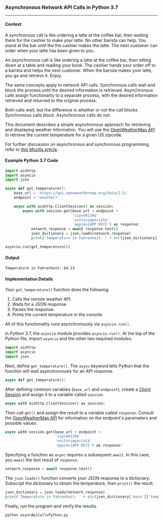 ### Asynchronous Network API Calls in Python 3.7
***
#### Context
A *synchronous* call is like ordering a latte at the coffee bar, then waiting there for the cashier to make your latte. No other barista can help. You stand at the bar until the the cashier makes the latte. The next customer can order when your latte has been given to you.

An *asynchronous* call is like ordering a latte at the coffee bar, then sitting down at a table and reading your book. The cashier hands your order off to a barista and helps the next customer. When the barista makes your latte, you go and retrieve it. Enjoy.

The same concepts apply to network API calls. Synchronous calls wait and block the process until the desired information is retrieved. Asynchronous calls assign functionality to a separate process, with the desired information retrieved and returned to the original process. 

Both calls *wait*, but the difference is whether or not the call blocks. Synchronous calls block. Asynchronous calls do not.

This document describes a simple asynchronous approach for retrieving and displaying weather information. You will use the [OpenWeatherMap API](https://openweathermap.org) to retrieve the current temperature for a given US zipcode.

For further discussion on asynchronous and synchronous programming, refer to [this Mozilla article](https://developer.mozilla.org/en-US/docs/Learn/JavaScript/Asynchronous/Concepts).

#### Example Python 3.7 Code
```python
import aiohttp
import asyncio
import json

async def get_temperature():
    base_url = 'https://api.openweathermap.org/data/2.5/'
    endpoint = 'weather?'

    async with aiohttp.ClientSession() as session:
        async with session.get(base_url + endpoint +
                               'zip=94134&'
                               'units=imperial&'
                               'appid={APP KEY}') as response:
            network_response = await response.text()
            json_dictionary = json.loads(network_response)
            print('Temperature in Fahrenheit: ' + str(json_dictionary['main']['temp']))

asyncio.run(get_temperature())
```
#### Output
```
Temperature in Fahrenheit: 64.13
```

#### Implementation Details
Your `get_temperature()` function does the following:
1. Calls the remote weather API.
2. Waits for a JSON response.
3. Parses the response.
4. Prints the current temperature in the console.

All of this functionality runs asynchronously via `asyncio.run()`. 

In Python 3.7, the `asyncio` module provides `asyncio.run()`. At the top of the Python file, import `asyncio` and the other two required modules.

```python
import aiohttp
import asyncio
import json
```

Next, define `get_temperature()`. The `async` keyword tells Python that the function will wait asynchronously for an API response. 

```python
async def get_temperature():
``` 

After defining common variables (`base_url` and `endpoint`), create a [Client Session](https://docs.aiohttp.org/en/stable/client_reference.html) and assign it to a variable called `session`.

```python
async with aiohttp.ClientSession() as session:
```

Then call `get()` and assign the result to a variable called `response`. Consult the [OpenWeatherMap API](https://openweathermap.org/current#one) for information on the endpoint's parameters and possible values.

```python
async with session.get(base_url + endpoint +
                       'zip=94134&'
                       'units=imperial&'
                       'appid={APP KEY}') as response:
```

Specifying a function as `async` requires a subsequent `await`. In this case, you `await` the text result of `response`.

```python
network_response = await response.text()
```

The `json.loads()` function converts your JSON response to a dictionary. Subscript the dictionary to obtain the temperature, then `print()` the result.

```python
json_dictionary = json.loads(network_response)
print('Temperature in Fahrenheit: ' + str(json_dictionary['main']['temp']))
```

Finally, run the program and verify the results. 

```python
python asyncApiCallsPython.py
```
